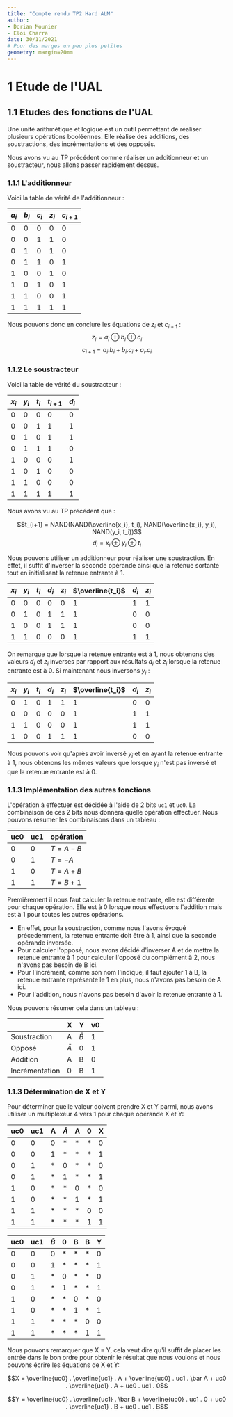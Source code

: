 ```yaml
---
title: "Compte rendu TP2 Hard ALM"
author:
- Dorian Mounier
- Eloi Charra
date: 30/11/2021
# Pour des marges un peu plus petites
geometry: margin=20mm
---
```


# 1 Etude de l'UAL
## 1.1 Etudes des fonctions de l'UAL

Une unité arithmétique et logique est un outil permettant de réaliser plusieurs opérations booléennes. Elle réalise des additions, des soustractions, des incrémentations et des opposés.

Nous avons vu au TP précédent comme réaliser un additionneur et un soustracteur, nous allons passer rapidement dessus.

### 1.1.1 L'additionneur

Voici la table de vérité de l'additionneur :

| $a_i$ | $b_i$ | $c_i$ | $z_i$ | $c_{i+1}$ |
|-------|-------|-------|-------|-----------|
| 0     | 0     | 0     | 0     |0          |
| 0     | 0     | 1     | 1     |0          |
| 0     | 1     | 0     | 1     |0          |
| 0     | 1     | 1     | 0     |1          |
| 1     | 0     | 0     | 1     |0          |
| 1     | 0     | 1     | 0     |1          |
| 1     | 1     | 0     | 0     |1          |
| 1     | 1     | 1     | 1     |1          |

Nous pouvons donc en conclure les équations de $z_i$ et $c_{i+1}$ :
$$z_i = a_i \oplus b_i \oplus c_i$$
$$c_{i+1} = a_i . b_i + b_i . c_i + a_i . c_i$$

### 1.1.2 Le soustracteur

Voici la table de vérité du soustracteur : 

| $x_i$ | $y_i$ | $t_i$ | $t_{i+1}$ | $d_i$|
|-------|-------|-------|-----------|------|
| 0     | 0     | 0     | 0         | 0    |
| 0     | 0     | 1     | 1         | 1    |
| 0     | 1     | 0     | 1         | 1    |
| 0     | 1     | 1     | 1         | 0    |
| 1     | 0     | 0     | 0         | 1    |
| 1     | 0     | 1     | 0         | 0    |
| 1     | 1     | 0     | 0         | 0    |
| 1     | 1     | 1     | 1         | 1    |

Nous avons vu au TP précédent que :

$$t_{i+1} = NAND(NAND(\overline{x_i}, t_i), NAND(\overline{x_i}, y_i), NAND(y_i, t_i))$$
$$d_i = x_i \oplus y_i \oplus t_i$$

Nous pouvons utiliser un additionneur pour réaliser une soustraction. En effet, il suffit d'inverser la seconde opérande ainsi que la retenue sortante tout en initialisant la retenue entrante à 1.

| $x_i$ | $y_i$ | $t_i$ | $d_i$ | $z_i$ | $\overline{t_i}$ | $d_i$ | $z_i$ |
|-------|-------|-------|-------|-------|------------------|-------|-------|
| 0     | 0     | 0     | 0     | 0     | 1                | 1     | 1     |
| 0     | 1     | 0     | 1     | 1     | 1                | 0     | 0     |
| 1     | 0     | 0     | 1     | 1     | 1                | 0     | 0     |
| 1     | 1     | 0     | 0     | 0     | 1                | 1     | 1     |

On remarque que lorsque la retenue entrante est à 1, nous obtenons des valeurs $d_i$ et $z_i$ inverses par rapport aux résultats $d_i$ et $z_i$ lorsque la retenue entrante est à 0. Si maintenant nous inversons $y_i$ :

| $x_i$ | $y_i$ | $t_i$ | $d_i$ | $z_i$ | $\overline{t_i}$ | $d_i$ | $z_i$ |
|-------|-------|-------|-------|-------|------------------|-------|-------|
| 0     | 1     | 0     | 1     | 1     | 1                | 0     | 0     |
| 0     | 0     | 0     | 0     | 0     | 1                | 1     | 1     |
| 1     | 1     | 0     | 0     | 0     | 1                | 1     | 1     |
| 1     | 0     | 0     | 1     | 1     | 1                | 0     | 0     |

Nous pouvons voir qu'après avoir inversé $y_i$ et en ayant la retenue entrante à 1, nous obtenons les mêmes valeurs que lorsque $y_i$ n'est pas inversé et que la retenue entrante est à 0.

### 1.1.3 Implémentation des autres fonctions

L'opération à effectuer est décidée à l'aide de 2 bits `uc1` et `uc0`. La combinaison de ces 2 bits nous donnera quelle opération effectuer. Nous pouvons résumer les combinaisons dans un tableau :

| uc0 | uc1 | opération   |
|-----|-----|-------------|
| 0   | 0   | $T = A - B$ |
| 0   | 1   | $T = -A$    |
| 1   | 0   | $T = A + B$ |
| 1   | 1   | $T = B + 1$ |

Premièrement il nous faut calculer la retenue entrante, elle est différente pour chaque opération. Elle est à 0 lorsque nous effectuons l'addition mais est à 1 pour toutes les autres opérations.

-   En effet, pour la soustraction, comme nous l'avons évoqué précedemment, la retenue entrante doit être à 1, ainsi que la seconde opérande inversée.
-   Pour calculer l'opposé, nous avons décidé d'inverser A et de mettre la retenue entrante à 1 pour calculer l'opposé du complément à 2, nous n'avons pas besoin de B ici.
-   Pour l'incrément, comme son nom l'indique, il faut ajouter 1 à B, la retenue entrante représente le 1 en plus, nous n'avons pas besoin de A ici.
-   Pour l'addition, nous n'avons pas besoin d'avoir la retenue entrante à 1.

Nous pouvons résumer cela dans un tableau :

|                | X        | Y        | v0 |
|----------------|----------|----------|----|
| Soustraction   | A        | $\bar B$ | 1  |
| Opposé         | $\bar A$ | 0        | 1  |
| Addition       | A        | B        | 0  |
| Incrémentation | 0        | B        | 1  |

### 1.1.3 Détermination de X et Y

Pour déterminer quelle valeur doivent prendre X et Y parmi, nous avons utiliser un multiplexeur 4 vers 1 pour chaque opérande X et Y:

| uc0 | uc1 | A | $\bar A$ | A | 0 | X |
|-----|-----|---|----------|---|---|---|
| 0   | 0   | 0 | *        | * | * | 0 |
| 0   | 0   | 1 | *        | * | * | 1 |
| 0   | 1   | * | 0        | * | * | 0 |
| 0   | 1   | * | 1        | * | * | 1 |
| 1   | 0   | * | *        | 0 | * | 0 |
| 1   | 0   | * | *        | 1 | * | 1 |
| 1   | 1   | * | *        | * | 0 | 0 |
| 1   | 1   | * | *        | * | 1 | 1 |

| uc0 | uc1 | $\bar B$ | 0 | B | B | Y |
|-----|-----|----------|---|---|---|---|
| 0   | 0   | 0        | * | * | * | 0 |
| 0   | 0   | 1        | * | * | * | 1 |
| 0   | 1   | *        | 0 | * | * | 0 |
| 0   | 1   | *        | 1 | * | * | 1 |
| 1   | 0   | *        | * | 0 | * | 0 |
| 1   | 0   | *        | * | 1 | * | 1 |
| 1   | 1   | *        | * | * | 0 | 0 |
| 1   | 1   | *        | * | * | 1 | 1 |

Nous pouvons remarquer que X = Y, cela veut dire qu'il suffit de placer les entrée dans le bon ordre pour obtenir le résultat que nous voulons et nous pouvons écrire les équations de X et Y:

$$X = \overline{uc0} . \overline{uc1} . A + \overline{uc0} . uc1 . \bar A + uc0 . \overline{uc1} . A + uc0 . uc1 . 0$$

$$Y = \overline{uc0} . \overline{uc1} . \bar B + \overline{uc0} . uc1 . 0 + uc0 . \overline{uc1} . B + uc0 . uc1 . B$$


